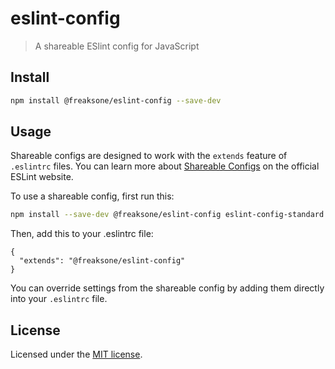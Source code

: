 # eslint-config

> A shareable ESlint config for JavaScript

## Install

```bash
npm install @freaksone/eslint-config --save-dev
```

## Usage

Shareable configs are designed to work with the `extends` feature of `.eslintrc` files. You can learn more about [Shareable Configs](http://eslint.org/docs/developer-guide/shareable-configs) on the official ESLint website.

To use a shareable config, first run this:

```bash
npm install --save-dev @freaksone/eslint-config eslint-config-standard eslint-plugin-standard eslint-plugin-promise eslint-plugin-import eslint-plugin-node
```

Then, add this to your .eslintrc file:

```
{
  "extends": "@freaksone/eslint-config"
}
```

You can override settings from the shareable config by adding them directly into your
`.eslintrc` file.

## License

Licensed under the [MIT license](http://opensource.org/licenses/MIT).
